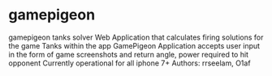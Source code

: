 # gamepigeon
gamepigeon tanks solver
Web Application that calculates firing solutions for the game Tanks within the app GamePigeon
Application accepts user input in the form of game screenshots and return angle, power required to hit opponent
Currently operational for all iphone 7+
Authors: rrseelam, O1af

